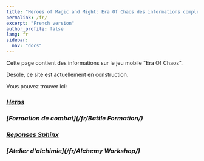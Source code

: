```yaml
---
title: "Heroes of Magic and Might: Era Of Chaos des informations completes sur le jeu mobile"
permalink: /fr/
excerpt: "French version"
author_profile: false
lang: fr
sidebar:
  nav: "docs"
---
```


Cette page contient des informations sur le jeu mobile "Era Of Chaos".

Desole, ce site est actuellement en construction.

Vous pouvez trouver ici:
### <i class="fas fa-chess-king"/>  [Heros](/fr/heroes/) 
### <i class="fab fa-battle-net"/>  [Formation de combat](/fr/Battle Formation/)
### <i class="fas fa-question-circle"/>  [Reponses Sphinx](/fr/sphinx/)
### <i class="fas fa-place-of-worship"/>  [Atelier d'alchimie](/fr/Alchemy Workshop/)



